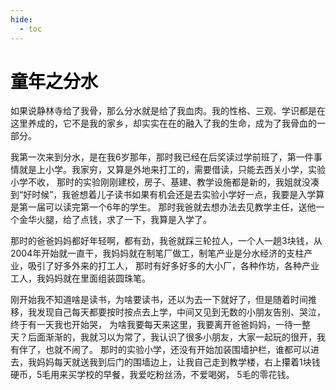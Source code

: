 ```yaml
---
hide:
  - toc
---
```


<div class="essay_sketch">
<div class="essay_sketch_margin"></div>
<h1 style="color: black">童年之分水</h1>

<p>
如果说静林寺给了我骨，那么分水就是给了我血肉。我的性格、三观、学识都是在这里养成的，它不是我的家乡，却实实在在的融入了我的生命，成为了我骨血的一部分。
</p>

<p>
我第一次来到分水，是在我6岁那年，那时我已经在后奖读过学前班了，第一件事情就是上小学。我家穷，又算是外地来打工的，需要借读，只能去西关小学，实验小学不收，
那时的实验刚刚建校，房子、基建、教学设施都是新的，我姐就没凑到“好时候”，我爸想着儿子读书如果有机会还是去实验小学好一点，我要是入学算是第一届可以读完第一个6年的学生。
那时我爸就去想办法去见教学主任，送他一个金华火腿，给了点钱，求了一下，我算是入学了。
</p>

<p>
那时的爸爸妈妈都好年轻啊，都有劲，我爸就踩三轮拉人，一个人一趟3块钱，从2004年开始就一直干，我妈妈就在制笔厂做工，制笔产业是分水经济的支柱产业，吸引了好多外来的打工人，
那时有好多好多的大小厂，各种作坊，各种产业工人，我妈妈就在里面组装圆珠笔。
</P>

<p>
刚开始我不知道啥是读书，为啥要读书，还以为去一下就好了，但是随着时间推移，我发现自己每天都要按时按点去上学，中间又见到无数的小朋友告别、哭泣，终于有一天我也开始哭，
为啥我要每天来这里，我要离开爸爸妈妈，一待一整天？后面渐渐的，我就习以为常了，我认识了很多小朋友，大家一起玩的很开，我有伴了，也就不闹了。
那时的实验小学，还没有开始加装围墙护栏，谁都可以进去，我妈妈每天就送我到后门的围墙边上，让我自己走到教学楼，右上攥着1块钱硬币，5毛用来买学校的早餐，我爱吃粉丝汤，不爱喝粥，
5毛的零花钱。
</P>

<p>
</P>
</div>
